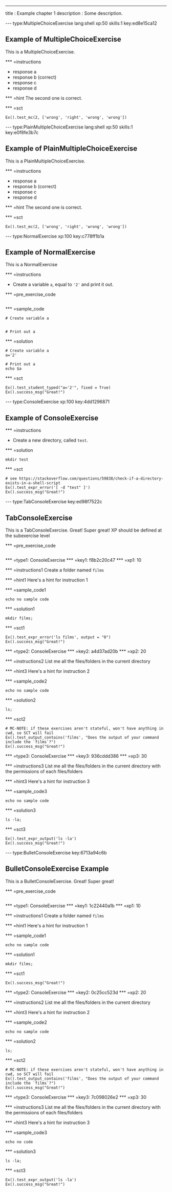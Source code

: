 ---
title       : Example chapter 1
description : Some description.

--- type:MultipleChoiceExercise lang:shell xp:50 skills:1 key:ed8e15ca12
## Example of MultipleChoiceExercise

This is a MultipleChoiceExercise.

*** =instructions
- response a
- response b (correct)
- response c
- response d

*** =hint
The second one is correct.

*** =sct
```{shell}
Ex().test_mc(2, ['wrong', 'right', 'wrong', 'wrong'])
```

--- type:PlainMultipleChoiceExercise lang:shell xp:50 skills:1 key:e0f8fe3b7c
## Example of PlainMultipleChoiceExercise

This is a PlainMultipleChoiceExercise.

*** =instructions
- response a
- response b (correct)
- response c
- response d

*** =hint
The second one is correct.

*** =sct
```{shell}
Ex().test_mc(2, ['wrong', 'right', 'wrong', 'wrong'])
```

--- type:NormalExercise xp:100 key:c778ff1b1a
## Example of NormalExercise

This is a NormalExercise

*** =instructions
- Create a variable `a`, equal to `'2'` and print it out.

*** =pre_exercise_code
```{python}
```

*** =sample_code
```{bash}
# Create variable a


# Print out a

```

*** =solution
```{bash}
# Create variable a
a='2'

# Print out a
echo $a
```

*** =sct
```{python}
Ex().test_student_typed("a='2'", fixed = True)
Ex().success_msg("Great!")
```


--- type:ConsoleExercise xp:100 key:4dd1296871
## Example of ConsoleExercise

*** =instructions
- Create a new directory, called `test`.

*** =solution
```{bash}
mkdir test
```

*** =sct
```{python}
# see https://stackoverflow.com/questions/59838/check-if-a-directory-exists-in-a-shell-script
Ex().test_expr_error('[ -d "test" ]')
Ex().success_msg("Great!")
```

--- type:TabConsoleExercise key:ed98f7522c
## TabConsoleExercise

This is a TabConsoleExercise. Great! Super great!
XP should be defined at the subexercise level

*** =pre_exercise_code
```{python}
```

*** =type1: ConsoleExercise
*** =key1: f8b2c20c47
*** =xp1: 10

*** =instructions1
Create a folder named `films`

*** =hint1
Here's a hint for instruction 1

*** =sample_code1
```{bash}
echo no sample code
```

*** =solution1
```{bash}
mkdir films;
```

*** =sct1
```{python}
Ex().test_expr_error('ls films', output = "0")
Ex().success_msg("Great!")
```

*** =type2: ConsoleExercise
*** =key2: a4d37ad20b
*** =xp2: 20

*** =instructions2
List me all the files/folders in the current directory

*** =hint3
Here's a hint for instruction 2

*** =sample_code2
```{bash}
echo no sample code
```

*** =solution2
```{bash}
ls;
```

*** =sct2
```{python}
# MC-NOTE: if these exercises aren't stateful, won't have anything in cwd, so SCT will fail
Ex().test_output_contains('films', "Does the output of your command include the `films`?")
Ex().success_msg("Great!")
```

*** =type3: ConsoleExercise
*** =key3: 936cddd386
*** =xp3: 30

*** =instructions3
List me all the files/folders in the current directory with the permissions of each files/folders

*** =hint3
Here's a hint for instruction 3

*** =sample_code3
```{bash}
echo no sample code
```

*** =solution3
```{bash}
ls -la;
```

*** =sct3
```{python}
Ex().test_expr_output('ls -la')
Ex().success_msg("Great!")
```

--- type:BulletConsoleExercise key:6713a94c6b
## BulletConsoleExercise Example

This is a BulletConsoleExercise. Great! Super great!

*** =pre_exercise_code
```{python}
```

*** =type1: ConsoleExercise
*** =key1: 1c22440a1b
*** =xp1: 10

*** =instructions1
Create a folder named `films`

*** =hint1
Here's a hint for instruction 1

*** =sample_code1
```{bash}
echo no sample code
```

*** =solution1
```{bash}
mkdir films;
```

*** =sct1
```{python}
Ex().success_msg("Great!")
```

*** =type2: ConsoleExercise
*** =key2: 0c25cc523d
*** =xp2: 20

*** =instructions2
List me all the files/folders in the current directory

*** =hint3
Here's a hint for instruction 2

*** =sample_code2
```{bash}
echo no sample code
```

*** =solution2
```{bash}
ls;
```

*** =sct2
```{python}
# MC-NOTE: if these exercises aren't stateful, won't have anything in cwd, so SCT will fail
Ex().test_output_contains('films', "Does the output of your command include the `films`?")
Ex().success_msg("Great!")
```

*** =type3: ConsoleExercise
*** =key3: 7c098026e2
*** =xp3: 30

*** =instructions3
List me all the files/folders in the current directory with the permissions of each files/folders

*** =hint3
Here's a hint for instruction 3

*** =sample_code3
```{bash}
echo no code
```

*** =solution3
```{bash}
ls -la;
```

*** =sct3
```{python}
Ex().test_expr_output('ls -la')
Ex().success_msg("Great!")
```
